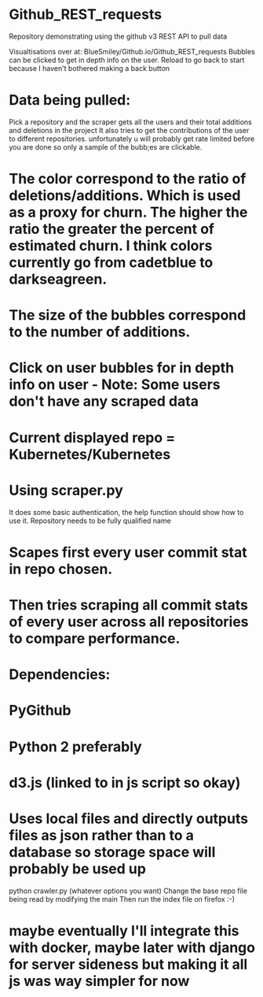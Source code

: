 # Github_REST_requests
Repository demonstrating using the github v3 REST API to pull data

Visualtisations over at: BlueSmiley/Github.io/Github_REST_requests
Bubbles can be clicked to get in depth info on the user. 
Reload to go back to start because I haven't bothered making a back button

# Data being pulled:
Pick a repository and the scraper gets all the users and their total additions and deletions in the project 
It also tries to get the contributions of the user to different repositories. unfortunately u will probably get rate limited before you are done so only a sample of the bubb;es are clickable.

# The color correspond to the ratio of deletions/additions. Which is used as a proxy for churn. The higher the ratio the greater the percent of estimated churn. I think colors currently go from cadetblue to darkseagreen.

# The size of the bubbles correspond to the number of additions.

# Click on user bubbles for in depth info on user - Note: Some users don't have any scraped data

# Current displayed repo = Kubernetes/Kubernetes

# Using scraper.py
It does some basic authentication, the help function should show how to use it.
Repository needs to be fully qualified name
# Scapes first every user commit stat in repo chosen.
# Then tries scraping all commit stats of every user across all repositories to compare performance.

# Dependencies:
# PyGithub
# Python 2 preferably
# d3.js (linked to in js script so okay)
# Uses local files and directly outputs files as json rather than to a database so storage space will probably be used up

python crawler.py (whatever options you want)
Change the base repo file being read by modifying the main
Then run the index file on firefox :-)

# maybe eventually I'll integrate this with docker, maybe later with django for server sideness but making it all js was way simpler for now
